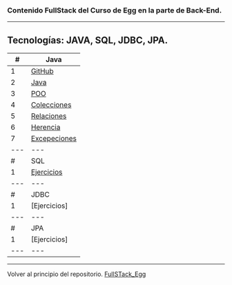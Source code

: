 ### Contenido FullStack del Curso de Egg en la parte de Back-End.
---
## Tecnologías: JAVA, SQL, JDBC, JPA.

|  #  | Java |
| --- | --- |
|  1  | [GitHub](https://github.com/megagringa/FullStack_Egg_Curso/tree/main/Back-End/Java/GitHub)| 
|  2  | [Java](https://github.com/megagringa/FullStack_Egg_Curso/tree/main/Back-End/Java/Introduccion_a_Java)|
|  3  | [POO](https://github.com/megagringa/FullStack_Egg_Curso/tree/main/Back-End/Java/POO)|
|  4  | [Colecciones](https://github.com/megagringa/FullStack_Egg_Curso/tree/main/Back-End/Java/Colecciones)|
|  5  | [Relaciones](https://github.com/megagringa/FullStack_Egg_Curso/tree/main/Back-End/Java/Relaciones)
|  6  | [Herencia](https://github.com/megagringa/FullStack_Egg_Curso/tree/main/Back-End/Java/Herencia)
| 7   | [Excepeciones](https://github.com/megagringa/FullStack_Egg_Curso/tree/main/Back-End/Java/Excepciones) |
| --- | --- |
|  #  | SQL |
|  1  | [Ejercicios](https://github.com/megagringa/FullStack_Egg_Curso/tree/main/Back-End/SQL)|
| --- | --- |
|  #  | JDBC |
|  1  | [Ejercicios] |
| --- | --- |
|  #  | JPA |
|  1  | [Ejercicios] |
| --- | --- |

---
Volver al principio del repositorio. [FullSTack_Egg](https://github.com/megagringa/FullStack_Egg_Curso)